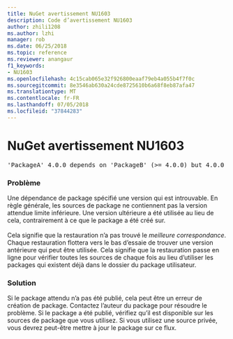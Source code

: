 ```yaml
---
title: NuGet avertissement NU1603
description: Code d’avertissement NU1603
author: zhili1208
ms.author: lzhi
manager: rob
ms.date: 06/25/2018
ms.topic: reference
ms.reviewer: anangaur
f1_keywords:
- NU1603
ms.openlocfilehash: 4c15cab065e32f926800eaaf79eb4a055b4f7f0c
ms.sourcegitcommit: 8e3546ab630a24cde8725610b6a68f8eb87afa47
ms.translationtype: MT
ms.contentlocale: fr-FR
ms.lasthandoff: 07/05/2018
ms.locfileid: "37844283"
---
```

# <a name="nuget-warning-nu1603"></a>NuGet avertissement NU1603

<pre>'PackageA' 4.0.0 depends on 'PackageB' (>= 4.0.0) but 4.0.0 was not found. An approximate best match of 5.0.0 was resolved.</pre>

### <a name="issue"></a>Problème

Une dépendance de package spécifié une version qui est introuvable. En règle générale, les sources de package ne contiennent pas la version attendue limite inférieure. Une version ultérieure a été utilisée au lieu de cela, contrairement à ce que le package a été créé sur.<br/><br/>Cela signifie que la restauration n’a pas trouvé le *meilleure correspondance*. Chaque restauration flottera vers le bas d’essaie de trouver une version antérieure qui peut être utilisée. Cela signifie que la restauration passe en ligne pour vérifier toutes les sources de chaque fois au lieu d’utiliser les packages qui existent déjà dans le dossier du package utilisateur.

### <a name="solution"></a>Solution
Si le package attendu n’a pas été publié, cela peut être un erreur de création de package. Contactez l’auteur du package pour résoudre le problème. Si le package a été publié, vérifiez qu’il est disponible sur les sources de package que vous utilisez. Si vous utilisez une source privée, vous devrez peut-être mettre à jour le package sur ce flux. 